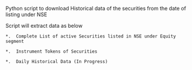 Python script to download Historical data of the securities from the date of listing under NSE

Script will extract data as below

	*.	Complete List of active Securities listed in NSE under Equity segment
	
	*.	Instrument Tokens of Securities
	
	*.	Daily Historical Data (In Progress)
